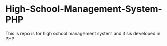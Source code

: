 # High-School-Management-System-PHP
This is repo is for high school management system and it sis developed in PHP
